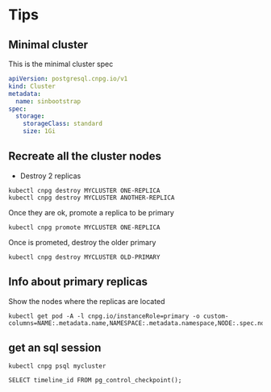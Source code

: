# Tips

## Minimal cluster

This is the minimal cluster spec

```yaml
apiVersion: postgresql.cnpg.io/v1
kind: Cluster
metadata:
  name: sinbootstrap
spec:
  storage:
    storageClass: standard
    size: 1Gi
```

## Recreate all the cluster nodes

- Destroy 2 replicas

```shell
kubectl cnpg destroy MYCLUSTER ONE-REPLICA
kubectl cnpg destroy MYCLUSTER ANOTHER-REPLICA
```

Once they are ok, promote a replica to be primary

```shell
kubectl cnpg promote MYCLUSTER ONE-REPLICA
```

Once is prometed, destroy the older primary

```shell
kubectl cnpg destroy MYCLUSTER OLD-PRIMARY
```

## Info about primary replicas

Show the nodes where the replicas are located

```shell
kubectl get pod -A -l cnpg.io/instanceRole=primary -o custom-columns=NAME:.metadata.name,NAMESPACE:.metadata.namespace,NODE:.spec.nodeName
```

## get an sql session

```shell
kubectl cnpg psql mycluster
```

```shell
SELECT timeline_id FROM pg_control_checkpoint();
```
